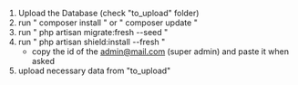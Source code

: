 1. Upload the Database (check "to_upload" folder)
2. run " composer install " or " composer update "
3. run " php artisan migrate:fresh --seed "
4. run " php artisan shield:install --fresh "
    - copy the id of the admin@mail.com (super admin) and paste it when asked
5. upload necessary data from "to_upload"